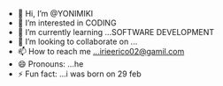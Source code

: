 - 👋 Hi, I’m @YONIMIKI
- 👀 I’m interested in CODING
- 🌱 I’m currently learning ...SOFTWARE DEVELOPMENT
- 💞️ I’m looking to collaborate on ...
- 📫 How to reach me ...irieerico02@gamil.com
- 😄 Pronouns: ...he
- ⚡ Fun fact: ...i was born on 29 feb

<!---
YONIMIKI/YONIMIKI is a ✨ special ✨ repository because its `README.md` (this file) appears on your GitHub profile.
You can click the Preview link to take a look at your changes.
--->
